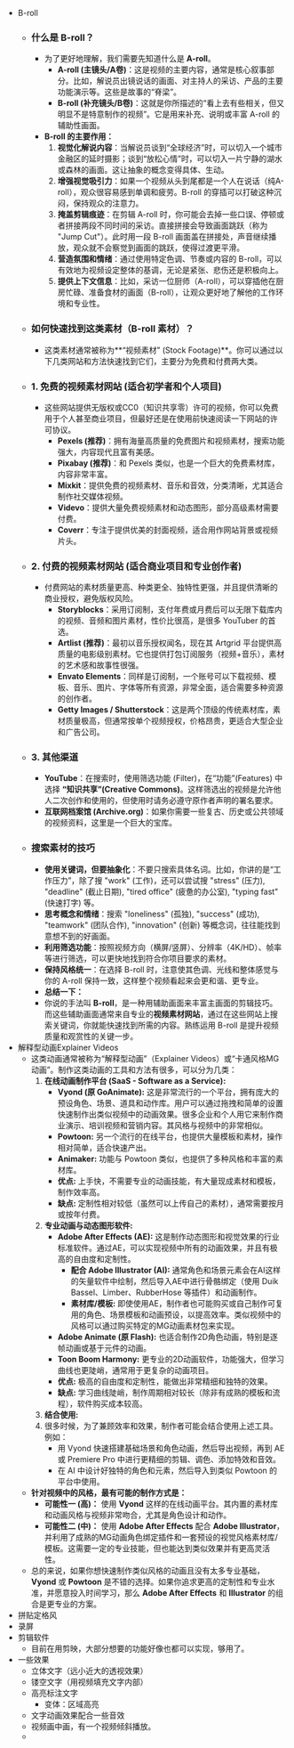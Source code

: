 - B-roll
    - ### 什么是 B-roll？
        - 为了更好地理解，我们需要先知道什么是 **A-roll**。
            - **A-roll (主镜头/A卷)**：这是视频的主要内容，通常是核心叙事部分。比如，解说员出镜说话的画面、对主持人的采访、产品的主要功能演示等。这些是故事的“脊梁”。
            - **B-roll (补充镜头/B卷)**：这就是你所描述的“看上去有些相关，但又明显不是特意制作的视频”。它是用来补充、说明或丰富 A-roll 的辅助性画面。
        - **B-roll 的主要作用：**
            1. **视觉化解说内容**：当解说员谈到“全球经济”时，可以切入一个城市金融区的延时摄影；谈到“放松心情”时，可以切入一片宁静的湖水或森林的画面。这让抽象的概念变得具体、生动。
            2. **增强视觉吸引力**：如果一个视频从头到尾都是一个人在说话（纯A-roll），观众很容易感到单调和疲劳。B-roll 的穿插可以打破这种沉闷，保持观众的注意力。
            3. **掩盖剪辑痕迹**：在剪辑 A-roll 时，你可能会去掉一些口误、停顿或者拼接两段不同时间的采访。直接拼接会导致画面跳跃（称为 "Jump Cut"）。此时用一段 B-roll 画面盖在拼接处，声音继续播放，观众就不会察觉到画面的跳跃，使得过渡更平滑。
            4. **营造氛围和情绪**：通过使用特定色调、节奏或内容的 B-roll，可以有效地为视频设定整体的基调，无论是紧张、悲伤还是积极向上。
            5. **提供上下文信息**：比如，采访一位厨师（A-roll），可以穿插他在厨房忙碌、准备食材的画面（B-roll），让观众更好地了解他的工作环境和专业性。
    - ### 如何快速找到这类素材（B-roll 素材）？
        - 这类素材通常被称为**“视频素材” (Stock Footage)**。你可以通过以下几类网站和方法快速找到它们，主要分为免费和付费两大类。
    - ### 1. 免费的视频素材网站 (适合初学者和个人项目)
        - 这些网站提供无版权或CC0（知识共享零）许可的视频，你可以免费用于个人甚至商业项目，但最好还是在使用前快速阅读一下网站的许可协议。
            - **Pexels (推荐)**：拥有海量高质量的免费图片和视频素材，搜索功能强大，内容现代且富有美感。
            - **Pixabay (推荐)**：和 Pexels 类似，也是一个巨大的免费素材库，内容非常丰富。
            - **Mixkit**：提供免费的视频素材、音乐和音效，分类清晰，尤其适合制作社交媒体视频。
            - **Videvo**：提供大量免费视频素材和动态图形，部分高级素材需要付费。
            - **Coverr**：专注于提供优美的封面视频，适合用作网站背景或视频片头。
    - ### 2. 付费的视频素材网站 (适合商业项目和专业创作者)
        - 付费网站的素材质量更高、种类更全、独特性更强，并且提供清晰的商业授权，避免版权风险。
            - **Storyblocks**：采用订阅制，支付年费或月费后可以无限下载库内的视频、音频和图片素材，性价比很高，是很多 YouTuber 的首选。
            - **Artlist (推荐)**：最初以音乐授权闻名，现在其 Artgrid 平台提供高质量的电影级别素材。它也提供打包订阅服务（视频+音乐），素材的艺术感和故事性很强。
            - **Envato Elements**：同样是订阅制，一个账号可以下载视频、模板、音乐、图片、字体等所有资源，非常全面，适合需要多种资源的创作者。
            - **Getty Images / Shutterstock**：这是两个顶级的传统素材库，素材质量极高，但通常按单个视频授权，价格昂贵，更适合大型企业和广告公司。
    - ### 3. 其他渠道
        - **YouTube**：在搜索时，使用筛选功能 (Filter)，在“功能”(Features) 中选择 **“知识共享”(Creative Commons)**。这样筛选出的视频是允许他人二次创作和使用的，但使用时请务必遵守原作者声明的署名要求。
        - **互联网档案馆 (Archive.org)**：如果你需要一些复古、历史或公共领域的视频资料，这里是一个巨大的宝库。
    - ### 搜索素材的技巧
        - **使用关键词，但要抽象化**：不要只搜索具体名词。比如，你讲的是“工作压力”，除了搜 "work" (工作)，还可以尝试搜 "stress" (压力), "deadline" (截止日期), "tired office" (疲惫的办公室), "typing fast" (快速打字) 等。
        - **思考概念和情绪**：搜索 "loneliness" (孤独), "success" (成功), "teamwork" (团队合作), "innovation" (创新) 等概念词，往往能找到意想不到的好画面。
        - **利用筛选功能**：按照视频方向（横屏/竖屏）、分辨率（4K/HD）、帧率等进行筛选，可以更快地找到符合你项目要求的素材。
        - **保持风格统一**：在选择 B-roll 时，注意使其色调、光线和整体感觉与你的 A-roll 保持一致，这样整个视频看起来会更和谐、更专业。
        - **总结一下：**
        - 你说的手法叫 **B-roll**，是一种用辅助画面来丰富主画面的剪辑技巧。而这些辅助画面通常来自专业的**视频素材网站**，通过在这些网站上搜索关键词，你就能快速找到所需的内容。熟练运用 B-roll 是提升视频质量和观赏性的关键一步。
-  解释型动画Explainer Videos
    - 这类动画通常被称为“解释型动画”（Explainer Videos）或“卡通风格MG动画”。制作这类动画的工具和方法有很多，可以分为几类：
        1. **在线动画制作平台 (SaaS - Software as a Service):**
            - **Vyond (原 GoAnimate):** 这是非常流行的一个平台，拥有庞大的预设角色、场景、道具和动作库。用户可以通过拖拽和简单的设置快速制作出类似视频中的动画效果。很多企业和个人用它来制作商业演示、培训视频和营销内容。其风格与视频中的非常相似。
            - **Powtoon:** 另一个流行的在线平台，也提供大量模板和素材，操作相对简单，适合快速产出。
            - **Animaker:** 功能与 Powtoon 类似，也提供了多种风格和丰富的素材库。
            - **优点:** 上手快，不需要专业的动画技能，有大量现成素材和模板，制作效率高。
            - **缺点:** 定制性相对较低（虽然可以上传自己的素材），通常需要按月或按年付费。
        2. **专业动画与动态图形软件:**
            - **Adobe After Effects (AE):** 这是制作动态图形和视觉效果的行业标准软件。通过AE，可以实现视频中所有的动画效果，并且有极高的自由度和定制性。
                - **配合 Adobe Illustrator (AI):** 通常角色和场景元素会在AI这样的矢量软件中绘制，然后导入AE中进行骨骼绑定（使用 Duik Bassel、Limber、RubberHose 等插件）和动画制作。
                - **素材库/模板:** 即使使用AE，制作者也可能购买或自己制作可复用的角色、场景模板和动画预设，以提高效率。类似视频中的风格可以通过购买特定的MG动画素材包来实现。
            - **Adobe Animate (原 Flash):** 也适合制作2D角色动画，特别是逐帧动画或基于元件的动画。
            - **Toon Boom Harmony:** 更专业的2D动画软件，功能强大，但学习曲线也更陡峭，通常用于更复杂的动画项目。
            - **优点:** 极高的自由度和定制性，能做出非常精细和独特的效果。
            - **缺点:** 学习曲线陡峭，制作周期相对较长（除非有成熟的模板和流程），软件购买成本较高。
        3. **结合使用:**
        4. 很多时候，为了兼顾效率和效果，制作者可能会结合使用上述工具。例如：
            - 用 Vyond 快速搭建基础场景和角色动画，然后导出视频，再到 AE 或 Premiere Pro 中进行更精细的剪辑、调色、添加特效和音效。
            - 在 AI 中设计好独特的角色和元素，然后导入到类似 Powtoon 的平台中使用。
    - **针对视频中的风格，最有可能的制作方式是：**
        - **可能性一 (高)：** 使用 **Vyond** 这样的在线动画平台。其内置的素材库和动画风格与视频非常吻合，尤其是角色设计和动作。
        - **可能性二 (中)：** 使用 **Adobe After Effects** 配合 **Adobe Illustrator**，并利用了成熟的MG动画角色绑定插件和一套预设的视觉风格素材库/模板。这需要一定的专业技能，但也能达到类似效果并有更高灵活性。
    - 总的来说，如果你想快速制作类似风格的动画且没有太多专业基础，**Vyond** 或 **Powtoon** 是不错的选择。如果你追求更高的定制性和专业水准，并愿意投入时间学习，那么 **Adobe After Effects** 和 **Illustrator** 的组合是更专业的方案。
- 拼贴定格风
- 录屏
- 剪辑软件
    - 目前在用剪映，大部分想要的功能好像也都可以实现，够用了。
- 一些效果
    - 立体文字（远小近大的透视效果）
    - 镂空文字（用视频填充文字内部）
    - 高亮标注文字
        - 变体：区域高亮
    - 文字动画效果配合一些音效
    - 视频画中画，有一个视频倾斜播放。
    - 
